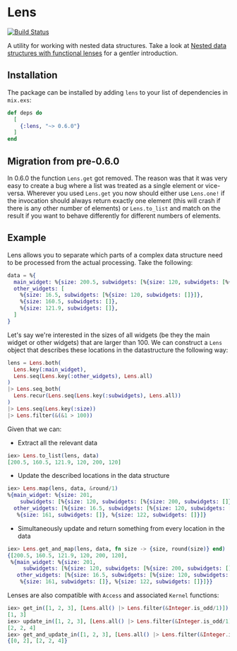 # Lens

[![Build Status](https://travis-ci.org/obrok/lens.png?branch=master)](https://travis-ci.org/obrok/lens)

A utility for working with nested data structures. Take a look at
[Nested data structures with functional lenses](https://yapee.svbtle.com/nested-data-structures-with-lens)
for a gentler introduction.

## Installation

The package can be installed by adding `lens` to your list of dependencies in `mix.exs`:

```elixir
def deps do
  [
    {:lens, "~> 0.6.0"}
  ]
end
```

## Migration from pre-0.6.0

In 0.6.0 the function `Lens.get` got removed. The reason was that it was very easy to create a bug where a list was
treated as a single element or vice-versa. Wherever you used `Lens.get` you now should either use `Lens.one!` if the
invocation should always return exactly one element (this will crash if there is any other number of elements) or
`Lens.to_list` and match on the result if you want to behave differently for different numbers of elements.

## Example

Lens allows you to separate which parts of a complex data structure need to be processed from the actual
processing. Take the following:

```elixir
data = %{
  main_widget: %{size: 200.5, subwidgets: [%{size: 120, subwidgets: [%{size: 200, subwidgets: []}]}]},
  other_widgets: [
    %{size: 16.5, subwidgets: [%{size: 120, subwidgets: []}]},
    %{size: 160.5, subwidgets: []},
    %{size: 121.9, subwidgets: []},
  ]
}
```

Let's say we're interested in the sizes of all widgets (be they the main widget or other widgets) that are larger than 100.
We can construct a `Lens` object that describes these locations in the datastructure the following way:

```elixir
lens = Lens.both(
  Lens.key(:main_widget),
  Lens.seq(Lens.key(:other_widgets), Lens.all)
)
|> Lens.seq_both(
  Lens.recur(Lens.seq(Lens.key(:subwidgets), Lens.all))
)
|> Lens.seq(Lens.key(:size))
|> Lens.filter(&(&1 > 100))
```

Given that we can:

* Extract all the relevant data

```elixir
iex> Lens.to_list(lens, data)
[200.5, 160.5, 121.9, 120, 200, 120]
```

* Update the described locations in the data structure

```elixir
iex> Lens.map(lens, data, &round/1)
%{main_widget: %{size: 201,
    subwidgets: [%{size: 120, subwidgets: [%{size: 200, subwidgets: []}]}]},
  other_widgets: [%{size: 16.5, subwidgets: [%{size: 120, subwidgets: []}]},
   %{size: 161, subwidgets: []}, %{size: 122, subwidgets: []}]}
```

* Simultaneously update and return something from every location in the data

```elixir
iex> Lens.get_and_map(lens, data, fn size -> {size, round(size)} end)
{[200.5, 160.5, 121.9, 120, 200, 120],
 %{main_widget: %{size: 201,
     subwidgets: [%{size: 120, subwidgets: [%{size: 200, subwidgets: []}]}]},
   other_widgets: [%{size: 16.5, subwidgets: [%{size: 120, subwidgets: []}]},
    %{size: 161, subwidgets: []}, %{size: 122, subwidgets: []}]}}
```

Lenses are also compatible with `Access` and associated `Kernel` functions:

```elixir
iex> get_in([1, 2, 3], [Lens.all() |> Lens.filter(&Integer.is_odd/1)])
[1, 3]
iex> update_in([1, 2, 3], [Lens.all() |> Lens.filter(&Integer.is_odd/1)], fn x -> x + 1 end)
[2, 2, 4]
iex> get_and_update_in([1, 2, 3], [Lens.all() |> Lens.filter(&Integer.is_odd/1)], fn x -> {x - 1, x + 1} end)
{[0, 2], [2, 2, 4]}
```
